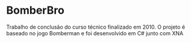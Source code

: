 # BomberBro
 Trabalho de conclusão do curso técnico finalizado em 2010. O projeto é baseado no jogo Bomberman e foi desenvolvido em C# junto com XNA
